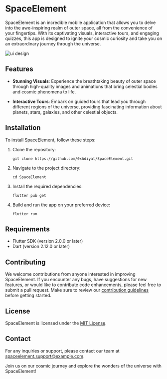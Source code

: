 # SpaceElement

SpaceElement is an incredible mobile application that allows you to delve into the awe-inspiring realm of outer space, all from the convenience of your fingertips. With its captivating visuals, interactive tours, and engaging quizzes, this app is designed to ignite your cosmic curiosity and take you on an extraordinary journey through the universe.

![ui design](https://github.com/0xAdiyat/SpaceElement/assets/67780459/e5575a48-821a-490f-a7a8-c5f0f901253e)


## Features

- **Stunning Visuals**: Experience the breathtaking beauty of outer space through high-quality images and animations that bring celestial bodies and cosmic phenomena to life.

- **Interactive Tours**: Embark on guided tours that lead you through different regions of the universe, providing fascinating information about planets, stars, galaxies, and other celestial objects.


## Installation

To install SpaceElement, follow these steps:

1. Clone the repository:

   ```
   git clone https://github.com/0xAdiyat/SpaceElement.git
   ```

2. Navigate to the project directory:

   ```
   cd SpaceElement
   ```

3. Install the required dependencies:

   ```
   flutter pub get
   ```

4. Build and run the app on your preferred device:

   ```
   flutter run
   ```

## Requirements

- Flutter SDK (version 2.0.0 or later)
- Dart (version 2.12.0 or later)

## Contributing

We welcome contributions from anyone interested in improving SpaceElement. If you encounter any bugs, have suggestions for new features, or would like to contribute code enhancements, please feel free to submit a pull request. Make sure to review our [contribution guidelines](CONTRIBUTING.md) before getting started.

## License

SpaceElement is licensed under the [MIT License](LICENSE).

## Contact

For any inquiries or support, please contact our team at spaceelement.support@example.com.

Join us on our cosmic journey and explore the wonders of the universe with SpaceElement!
